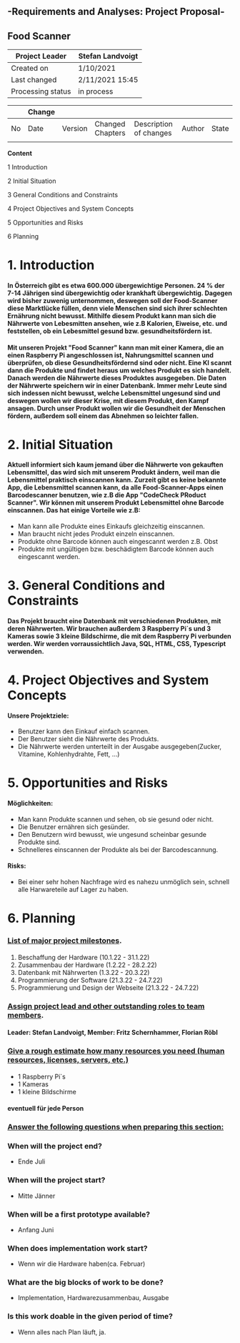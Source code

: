 ## -Requirements and Analyses: Project Proposal-
## Food Scanner

| Project Leader    | Stefan Landvoigt |
|-------------------|------------------|
| Created on        | 1/10/2021        |
| Last changed      | 2/11/2021 15:45  |
| Processing status | in process       |

|    | Change |         |                  |                        |        |       |
|----|--------|---------|------------------|------------------------|--------|-------|
| No | Date   | Version | Changed Chapters | Description of changes | Author | State |
|    |        |         |                  |                        |        |       |

**Content**

1 Introduction

2 Initial Situation

3 General Conditions and Constraints

4 Project Objectives and System Concepts

5 Opportunities and Risks

6 Planning



# 1. Introduction

#### In Österreich gibt es etwa 600.000 übergewichtige Personen. 24 % der 7-14 Jährigen sind übergewichtig oder krankhaft übergewichtig. Dagegen wird bisher zuwenig unternommen, deswegen soll der Food-Scanner diese Marktlücke füllen, denn viele Menschen sind sich ihrer schlechten Ernährung nicht bewusst. Mithilfe diesem Produkt kann man sich die Nährwerte von Lebesmitten ansehen, wie z.B Kalorien, Eiweise, etc. und feststellen, ob ein Lebesmittel gesund bzw. gesundheitsfördern ist. 
#### Mit unseren Projekt "Food Scanner" kann man mit einer Kamera, die an einen Raspberry Pi angeschlossen ist, Nahrungsmittel scannen und überprüfen, ob diese Gesundheitsfördernd sind oder nicht. Eine KI scannt dann die Produkte und findet heraus um welches Produkt es sich handelt. Danach werden die Nährwerte dieses Produktes ausgegeben. Die Daten der Nährwerte speichern wir in einer Datenbank. Immer mehr Leute sind sich indessen nicht bewusst, welche Lebensmittel ungesund sind und deswegen wollen wir dieser Krise, mit diesem Produkt, den Kampf ansagen. Durch unser Produkt wollen wir die Gesundheit der Menschen fördern, außerdem soll einem das Abnehmen so leichter fallen.

# 2. Initial Situation

#### Aktuell informiert sich kaum jemand über die Nährwerte von gekauften Lebensmittel, das wird sich mit unserem Produkt ändern, weil man die Lebensmittel praktisch einscannen kann. Zurzeit gibt es keine bekannte App, die Lebensmittel scannen kann, da alle Food-Scanner-Apps einen Barcodescanner benutzen, wie z.B die App "CodeCheck PRoduct Scanner". Wir können mit unserem Produkt Lebensmittel ohne Barcode einscannen. Das hat einige Vorteile wie z.B:
- Man kann alle Produkte eines Einkaufs gleichzeitig einscannen.
- Man braucht nicht jedes Produkt einzeln einscannen.
- Produkte ohne Barcode können auch eingescannt werden z.B. Obst
- Produkte mit ungültigen bzw. beschädigtem Barcode können auch eingescannt werden.

# 3. General Conditions and Constraints
 
#### Das Projekt braucht eine Datenbank mit verschiedenen Produkten, mit deren Nährwerten. Wir brauchen außerdem 3 Raspberry Pi´s und 3 Kameras sowie 3 kleine Bildschirme, die mit dem Raspberry Pi verbunden werden. Wir werden vorraussichtlich Java, SQL, HTML, CSS, Typescript verwenden.


# 4. Project Objectives and System Concepts

#### Unsere Projektziele:
- Benutzer kann den Einkauf einfach scannen.
- Der Benutzer sieht die Nährwerte des Produkts.
- Die Nährwerte werden unterteilt in der Ausgabe ausgegeben(Zucker, Vitamine, Kohlenhydrahte, Fett, ...)
  
# 5. Opportunities and Risks

#### Möglichkeiten:

- Man kann Produkte scannen und sehen, ob sie gesund oder nicht.
- Die Benutzer ernähren sich gesünder.
- Den Benutzern wird bewusst, wie ungesund scheinbar gesunde Produkte sind.
- Schnelleres einscannen der Produkte als bei der Barcodescannung.

#### Risks:

- Bei einer sehr hohen Nachfrage wird es nahezu unmöglich sein, schnell alle Harwareteile auf Lager zu haben. 

# 6. Planning
### <u>List of major project milestones</u>.

#### 
1. Beschaffung der Hardware (10.1.22 - 31.1.22)
2. Zusammenbau der Hardware (1.2.22 - 28.2.22)
3. Datenbank mit Nährwerten (1.3.22 - 20.3.22)
4. Programmierung der Software (21.3.22 - 24.7.22)
5. Programmierung und Design der Webseite (21.3.22 - 24.7.22)

### <u>Assign project lead and other outstanding roles to team members</u>.
#### Leader: Stefan Landvoigt, Member: Fritz Schernhammer, Florian Röbl

### <u>Give a rough estimate how many resources you need (human resources, licenses, servers, etc.)</u>
#### 
- 1 Raspberry Pi`s 
- 1 Kameras
- 1 kleine Bildschirme
#### eventuell für jede Person

### <u>Answer the following questions when preparing this section:</u>

### When will the project end? 
- Ende Juli

### When will the project start?
- Mitte Jänner

### When will be a first prototype available?
- Anfang Juni

### When does implementation work start?
- Wenn wir die Hardware haben(ca. Februar)

### What are the big blocks of work to be done?
- Implementation, Hardwarezusammenbau, Ausgabe

### Is this work doable in the given period of time?
- Wenn alles nach Plan läuft, ja.

